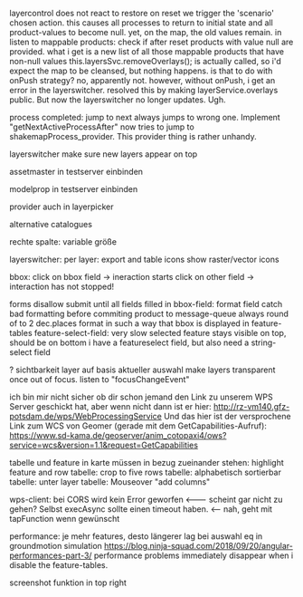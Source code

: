 
layercontrol does not react to restore
    on reset we trigger the 'scenario' chosen action.
    this causes all processes to return to initial state and all product-values to become null.
    yet, on the map, the old values remain. 
        in listen to mappable products: check if after reset products with value null are provided. 
        what i get is a new list of all those mappable products that have non-null values
        this.layersSvc.removeOverlays(); is actually called, so i'd expect the map to be cleansed, but nothing happens. is that to do with onPush strategy?
            no, apparently not. however, without onPush, i get an error in the layerswitcher.
    resolved this by making layerService.overlays public.
        But now the layerswitcher no longer updates. Ugh. 
    

process completed: jump to next
    always jumps to wrong one. Implement "getNextActiveProcessAfter"
        now tries to jump to shakemapProcess_provider. This provider thing is rather unhandy.

layerswitcher
    make sure new layers appear on top

assetmaster
    in testserver einbinden

modelprop
    in testserver einbinden






provider auch in layerpicker

alternative catalogues


rechte spalte: variable größe

layerswitcher: 
    per layer: export and table icons
    show raster/vector icons

bbox: 
    click on bbox field -> ineraction starts
    click on other field -> interaction has not stopped!

forms
    disallow submit until all fields filled in 
    bbox-field: format field
        catch bad formatting before commiting product to message-queue
        always round of to 2 dec.places
        format in such a way that bbox is displayed in feature-tables
    feature-select-field: 
        very slow
        selected feature stays visible on top, should be on bottom
    i have a featureselect field, but also need a string-select field

? sichtbarkeit layer auf basis aktueller auswahl
    make layers transparent once out of focus. 
        listen to "focusChangeEvent"

ich bin mir nicht sicher ob dir schon jemand den Link zu unserem WPS Server geschickt hat, aber wenn nicht dann ist er hier:
http://rz-vm140.gfz-potsdam.de/wps/WebProcessingService
Und das hier ist der versprochene Link zum WCS von Geomer (gerade mit dem GetCapabilities-Aufruf):
https://www.sd-kama.de/geoserver/anim_cotopaxi4/ows?service=wcs&version=1.1&request=GetCapabilities

tabelle und feature in karte müssen in bezug zueinander stehen: highlight feature and row
tabelle: crop to five rows
tabelle: alphabetisch sortierbar
tabelle: unter layer
tabelle: Mouseover "add columns"
        
wps-client:
    bei CORS wird kein Error geworfen <--- scheint gar nicht zu gehen?
    Selbst execAsync sollte einen timeout haben. <-- nah, geht mit tapFunction wenn gewünscht

performance: 
    je mehr features, desto längerer lag bei auswahl eq in groundmotion simulation
    https://blog.ninja-squad.com/2018/09/20/angular-performances-part-3/
    performance problems immediately disappear when i disable the feature-tables. 


screenshot funktion in top right
